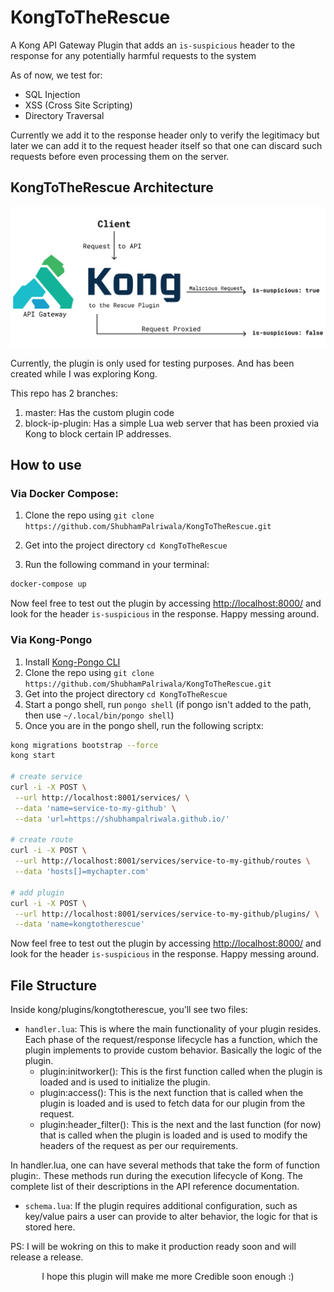 # KongToTheRescue

A Kong API Gateway Plugin that adds an `is-suspicious` header to the response for any potentially harmful requests to the system

As of now, we test for:

- SQL Injection
- XSS (Cross Site Scripting)
- Directory Traversal

Currently we add it to the response header only to verify the legitimacy but later we can add it to the request header itself so that one can discard such requests before even processing them on the server.

## KongToTheRescue Architecture

![KongToTheRescue Architecure](./arch.png)

Currently, the plugin is only used for testing purposes. And has been created while I was exploring Kong.

This repo has 2 branches:

1. master:
   Has the custom plugin code
2. block-ip-plugin:
   Has a simple Lua web server that has been proxied via Kong to block certain IP addresses.

## How to use

### Via Docker Compose:
1. Clone the repo using `git clone https://github.com/ShubhamPalriwala/KongToTheRescue.git`
2. Get into the project directory `cd KongToTheRescue`

3. Run the following command in your terminal:
```sh
docker-compose up
```
Now feel free to test out the plugin by accessing [http://localhost:8000/](http://localhost:8000/) and look for the header `is-suspicious` in the response. Happy messing around.

### Via Kong-Pongo

1. Install [Kong-Pongo CLI](https://github.com/Kong/kong-pongo)
2. Clone the repo using `git clone https://github.com/ShubhamPalriwala/KongToTheRescue.git`
3. Get into the project directory `cd KongToTheRescue`
4. Start a pongo shell, run `pongo shell` (if pongo isn't added to the path, then use `~/.local/bin/pongo shell`)
5. Once you are in the pongo shell, run the following scriptx:

```sh
kong migrations bootstrap --force
kong start

# create service
curl -i -X POST \
 --url http://localhost:8001/services/ \
 --data 'name=service-to-my-github' \
 --data 'url=https://shubhampalriwala.github.io/'

# create route
curl -i -X POST \
 --url http://localhost:8001/services/service-to-my-github/routes \
 --data 'hosts[]=mychapter.com'

# add plugin
curl -i -X POST \
 --url http://localhost:8001/services/service-to-my-github/plugins/ \
 --data 'name=kongtotherescue'
```

Now feel free to test out the plugin by accessing [http://localhost:8000/](http://localhost:8000/) and look for the header `is-suspicious` in the response. Happy messing around.

## File Structure

Inside kong/plugins/kongtotherescue, you’ll see two files:

- `handler.lua`: This is where the main functionality of your plugin resides. Each phase of the request/response lifecycle has a function, which the plugin implements to provide custom behavior. Basically the logic of the plugin.
  - plugin:initworker(): This is the first function called when the plugin is loaded and is used to initialize the plugin.
  - plugin:access(): This is the next function that is called when the plugin is loaded and is used to fetch data for our plugin from the request.
  - plugin:header_filter(): This is the next and the last function (for now) that is called when the plugin is loaded and is used to modify the headers of the request as per our requirements.

In handler.lua, one can have several methods that take the form of function plugin:<name>. These methods run during the execution lifecycle of Kong. The complete list of their descriptions in the API reference documentation.

- `schema.lua`: If the plugin requires additional configuration, such as key/value pairs a user can provide to alter behavior, the logic for that is stored here.

PS: I will be wokring on this to make it production ready soon and will release a release.

<p align="center">I hope this plugin will make me more Credible soon enough :)</p>
